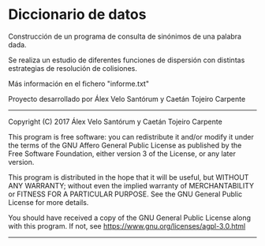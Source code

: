 # Diccionario de datos

Construcción de un programa de consulta de sinónimos de una palabra dada.

Se realiza un estudio de diferentes funciones de dispersión con distintas estrategias de resolución de colisiones.

Más información en el fichero "informe.txt"


Proyecto desarrollado por Álex Velo Santórum y Caetán Tojeiro Carpente

**********************************************************************

Copyright (C) 2017  Álex Velo Santórum y Caetán Tojeiro Carpente

This program is free software: you can redistribute it and/or modify
it under the terms of the GNU Affero General Public License as published by
the Free Software Foundation, either version 3 of the License, or
any later version.

This program is distributed in the hope that it will be useful,
but WITHOUT ANY WARRANTY; without even the implied warranty of
MERCHANTABILITY or FITNESS FOR A PARTICULAR PURPOSE.  See the
GNU General Public License for more details.

You should have received a copy of the GNU General Public License
along with this program.  If not, see <https://www.gnu.org/licenses/agpl-3.0.html>

**********************************************************************
